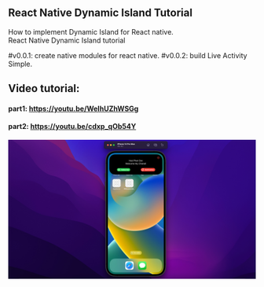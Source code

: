 ## React Native Dynamic Island Tutorial
How to implement Dynamic Island for React native.</br>
React Native Dynamic Island tutorial

#v0.0.1: create native modules for react native.
#v0.0.2: build Live Activity Simple.

## Video tutorial:
#### part1: https://youtu.be/WelhUZhWSGg
#### part2: https://youtu.be/cdxp_qOb54Y

![demo](./demo/react_native_dynamic_island_part2.jpg)


